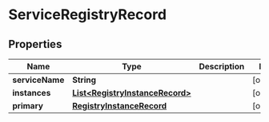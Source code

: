 

# ServiceRegistryRecord


## Properties

| Name | Type | Description | Notes |
|------------ | ------------- | ------------- | -------------|
|**serviceName** | **String** |  |  [optional] |
|**instances** | [**List&lt;RegistryInstanceRecord&gt;**](RegistryInstanceRecord.md) |  |  [optional] |
|**primary** | [**RegistryInstanceRecord**](RegistryInstanceRecord.md) |  |  [optional] |



